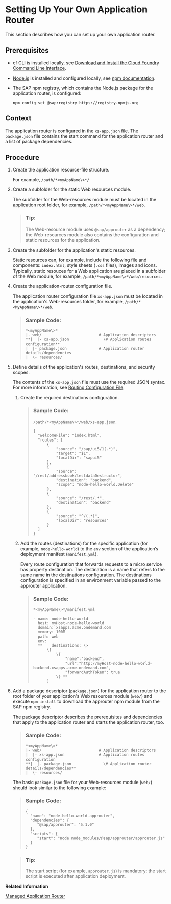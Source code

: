 <!-- loio050d87a61faa4fb88f687abd7bdf16ce -->

# Setting Up Your Own Application Router

This section describes how you can set up your own application router.



<a name="loio050d87a61faa4fb88f687abd7bdf16ce__prereq_mjz_tyl_pgb"/>

## Prerequisites

-   cf CLI is installed locally, see [Download and Install the Cloud Foundry Command Line Interface](../50-administration-and-ops/Download_and_Install_the_Cloud_Foundry_Command_Line_Interface_4ef907a.md).

-   [Node.js](https://nodejs.org/) is installed and configured locally, see [npm documentation](https://docs.npmjs.com/misc/config).

-   The SAP npm registry, which contains the Node.js package for the application router, is configured:

    `npm config set @sap:registry https://registry.npmjs.org`




## Context

The application router is configured in the `xs-app.json` file. The `package.json` file contains the start command for the application router and a list of package dependencies.



<a name="loio050d87a61faa4fb88f687abd7bdf16ce__steps_xly_smq_xs"/>

## Procedure

1.  Create the application resource-file structure.

    For example, `/path/*<myAppName\>*/`

2.  Create a subfolder for the static Web resources module.

    The subfolder for the Web-resources module must be located in the application root folder, for example, `/path/*<myAppName\>*/web`.

    > ### Tip:  
    > The Web-resource module uses `@sap/approuter` as a dependency; the Web-resources module also contains the configuration and static resources for the application.

3.  Create the subfolder for the application's static resources.

    Static resources can, for example, include the following file and components: `index.html`, style sheets \(`.css` files\), images and icons. Typically, static resouces for a Web application are placed in a subfolder of the Web module, for example, `/path/*<myAppName\>*/web/resources`.

4.  Create the application-router configuration file.

    The application router configuration file `xs-app.json` must be located in the application's Web-resources folder, for example, `/path/*<MyAppName\>*/web`.

    > ### Sample Code:  
    > ```
    > *<myAppName\>*
    > |- web/                         # Application descriptors
    > **|  |- xs-app.json               \# Application routes configuration**
    > |  |- package.json              # Application router details/dependencies
    > |  \- resources/ 
    > 
    > ```

5.  Define details of the application's routes, destinations, and security scopes.

    The contents of the `xs-app.json` file must use the required JSON syntax. For more information, see [Routing Configuration File](Routing_Configuration_File_c103fb4.md).

    1.  Create the required destinations configuration.

        > ### Sample Code:  
        > `/path/*<myAppName\>*/web/xs-app.json`.
        > 
        > ```
        > { 
        > 	"welcomeFile": "index.html", 
        > 	"routes": [ 
        > 		{ 
        > 			"source": "/sap/ui5/1(.*)", 
        > 			"target": "$1", 
        > 			"localDir": "sapui5" 
        > 		}, 
        > 		{ 
        > 			"source": "/rest/addressbook/testdataDestructor", 
        > 			"destination": "backend", 
        > 			"scope": "node-hello-world.Delete" 
        > 		}, 
        > 		{ 
        > 			"source": "/rest/.*", 
        > 			"destination": "backend" 
        > 		}, 
        > 		{ 
        > 			"source": "^/(.*)", 
        > 			"localDir": "resources" 
        > 		} 
        > 	] 
        > } 
        > ```

    2.  Add the routes \(destinations\) for the specific application \(for example, `node-hello-world`\) to the `env` section of the application’s deployment manifest \(`manifest.yml`\).

        Every route configuration that forwards requests to a micro service has property destination. The destination is a name that refers to the same name in the destinations configuration. The destinations configuration is specified in an environment variable passed to the approuter application.

        > ### Sample Code:  
        > `*<myAppName\>*/manifest.yml`
        > 
        > ```
        > - name: node-hello-world
        > 	host: myHost-node-hello-world 
        > 	domain: xsapps.acme.ondemand.com 
        > 	memory: 100M 
        > 	path: web 
        > 	env: 
        > 	**    destinations: \> 
        > 		\[ 
        > 			\{ 
        > 				"name":"backend", 
        > 				"url":"http://myHost-node-hello-world-backend.xsapps.acme.ondemand.com", 
        > 				"forwardAuthToken": true 
        > 			\} **
        > 		] 
        > ```


6.  Add a package descriptor \(`package.json`\) for the application router to the root folder of your application's Web resources module \(`web/`\) and execute `npm install` to download the approuter npm module from the SAP npm registry.

    The package descriptor describes the prerequisites and dependencies that apply to the application router and starts the application router, too.

    > ### Sample Code:  
    > ```
    > *<myAppName\>*
    > |- web/                         # Application descriptors
    > |  |- xs-app.json               # Application routes configuration
    > **|  |- package.json              \# Application router details/dependencies**
    > |  \- resources/ 
    > 
    > ```

    The basic `package.json` file for your Web-resources module \(`web/`\) should look similar to the following example:

    > ### Sample Code:  
    > ```
    > {
    >   "name": "node-hello-world-approuter",  
    >   "dependencies": {
    >      "@sap/approuter": "5.1.0"
    >   },
    >   "scripts": {
    >      "start": "node node_modules/@sap/approuter/approuter.js"
    >   } 
    > } 
    > ```

    > ### Tip:  
    > The start script \(for example, `approuter.js`\) is mandatory; the start script is executed after application deployment.


**Related Information**  


[Managed Application Router](Managed_Application_Router_589a239.md "")

